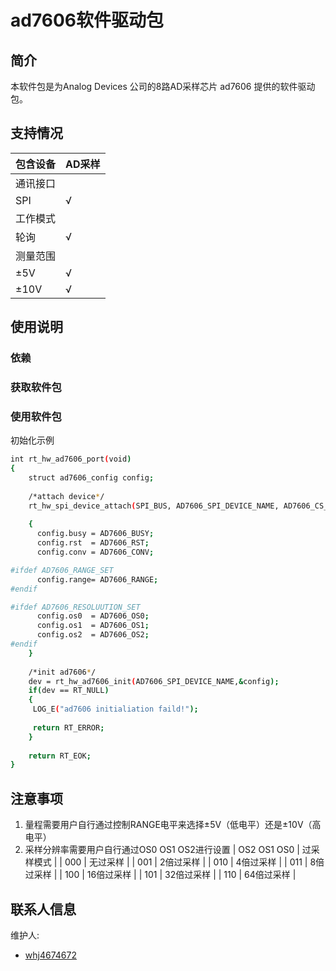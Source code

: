 # ad7606软件驱动包

## 简介
本软件包是为Analog Devices 公司的8路AD采样芯片 ad7606 提供的软件驱动包。

## 支持情况

| **包含设备** | **AD采样** |
| ------------ | ---------- |
|   通讯接口   |            |
|      SPI     |      √     |
|   工作模式   |            |
|    轮询      |      √     |
|   测量范围   |            |
|     ±5V      |      √     |
|     ±10V     |      √     |


## 使用说明

### 依赖


### 获取软件包


### 使用软件包

初始化示例

```bash
int rt_hw_ad7606_port(void)
{
    struct ad7606_config config;
    
    /*attach device*/
    rt_hw_spi_device_attach(SPI_BUS, AD7606_SPI_DEVICE_NAME, AD7606_CS_GPIO, AD7606_CS_PIN);
    
    {
      config.busy = AD7606_BUSY;
      config.rst  = AD7606_RST;
      config.conv = AD7606_CONV;

#ifdef AD7606_RANGE_SET
      config.range= AD7606_RANGE;
#endif

#ifdef AD7606_RESOLUUTION_SET
      config.os0  = AD7606_OS0;
      config.os1  = AD7606_OS1;
      config.os2  = AD7606_OS2;
#endif
    }
    
    /*init ad7606*/
    dev = rt_hw_ad7606_init(AD7606_SPI_DEVICE_NAME,&config);
    if(dev == RT_NULL)
    {
     LOG_E("ad7606 initialiation faild!");
    
     return RT_ERROR;
    }
    
    return RT_EOK;
}
```
## 注意事项
1. 量程需要用户自行通过控制RANGE电平来选择±5V（低电平）还是±10V（高电平）
2. 采样分辨率需要用户自行通过OS0 OS1 OS2进行设置
|   OS2 OS1 OS0   |   过采样模式   |
|       000       |    无过采样    |
|       001       |    2倍过采样   |
|       010       |    4倍过采样   |
|       011       |    8倍过采样   |
|       100       |   16倍过采样   |
|       101       |   32倍过采样   |
|       110       |   64倍过采样   |

## 联系人信息

维护人:

- [whj4674672](https://github.com/whj4674672) 